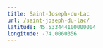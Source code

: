 ```yaml
---
title: Saint-Joseph-du-Lac
url: /saint-joseph-du-lac/
latitude: 45.533444100000004
longitude: -74.0060356
---
```

